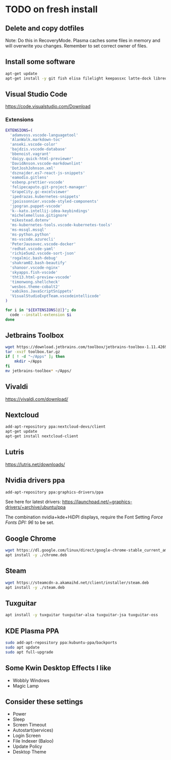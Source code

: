 # TODO on fresh install

## Delete and copy dotfiles

Note: Do this in RecoveryMode.  Plasma caches some files in memory and will overwrite you changes.
Remember to set correct owner of files.

## Install some software

``` bash
apt-get update
apt-get install -y git fish elisa filelight keepassxc latte-dock libreoffice terminator python3.7 zim
```

## Visual Studio Code

https://code.visualstudio.com/Download

### Extensions

``` bash
EXTENSIONS=(
  'adamvoss.vscode-languagetool'
  'AlanWalk.markdown-toc'
  'anseki.vscode-color'
  'bajdzis.vscode-database'
  'bbenoist.vagrant'
  'daiyy.quick-html-previewer'
  'DavidAnson.vscode-markdownlint'
  'DotJoshJohnson.xml'
  'dsznajder.es7-react-js-snippets'
  'eamodio.gitlens'
  'esbenp.prettier-vscode'
  'felipecaputo.git-project-manager'
  'GrapeCity.gc-excelviewer'
  'ipedrazas.kubernetes-snippets'
  'jpoissonnier.vscode-styled-components'
  'jpogran.puppet-vscode'
  'k--kato.intellij-idea-keybindings'
  'michelemelluso.gitignore'
  'mikestead.dotenv'
  'ms-kubernetes-tools.vscode-kubernetes-tools'
  'ms-mssql.mssql'
  'ms-python.python'
  'ms-vscode.azurecli'
  'PeterJausovec.vscode-docker'
  'redhat.vscode-yaml'
  'richie5um2.vscode-sort-json'
  'rogalmic.bash-debug'
  'shakram02.bash-beautify'
  'shanoor.vscode-nginx'
  'skyapps.fish-vscode'
  'tht13.html-preview-vscode'
  'timonwong.shellcheck'
  'wesbos.theme-cobalt2'
  'xabikos.JavaScriptSnippets'
  'VisualStudioExptTeam.vscodeintellicode'
)

for i in "${EXTENSIONS[@]}"; do
  code --install-extension $i
done
```

## Jetbrains Toolbox

```bash
wget https://download.jetbrains.com/toolbox/jetbrains-toolbox-1.11.4269.tar.gz -O toolbox.tar.gz
tar -xvzf toolbox.tar.gz
if [ ! -d "~/Apps" ]; then
    mkdir ~/Apps
fi
mv jetbrains-toolbox* ~/Apps/
```

## Vivaldi

https://vivaldi.com/download/

## Nextcloud

```bash
add-apt-repository ppa:nextcloud-devs/client
apt-get update
apt-get install nextcloud-client
```

## Lutris

https://lutris.net/downloads/

## Nvidia drivers ppa

```bash
add-apt-repository ppa:graphics-drivers/ppa
```

See here for latest drivers:
https://launchpad.net/~graphics-drivers/+archive/ubuntu/ppa

The combination nvidia+kde+HiDPI displays, require the Font Setting _Force Fonts DPI: 96_ to be set.

## Google Chrome

```bash
wget https://dl.google.com/linux/direct/google-chrome-stable_current_amd64.deb -O chrome.deb
apt install -y ./chrome.deb
```

## Steam

```bash
wget https://steamcdn-a.akamaihd.net/client/installer/steam.deb
apt install -y ./steam.deb
```

## Tuxguitar

```bash
apt install -y tuxguitar tuxguitar-alsa tuxguitar-jsa tuxguitar-oss
```

## KDE Plasma PPA

```bash
sudo add-apt-repository ppa:kubuntu-ppa/backports
sudo apt update
sudo apt full-upgrade
```

## Some Kwin Desktop Effects I like

* Wobbly Windows
* Magic Lamp

## Consider these settings

* Power
* Sleep
* Screen Timeout
* Autostart(services)
* Login Screen
* File Indexer (Baloo)
* Update Policy
* Desktop Theme

